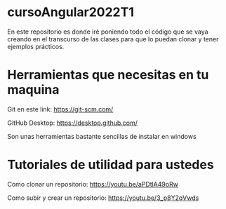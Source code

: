 # cursoAngular2022T1

En este repositorio es donde iré poniendo todo el código que se vaya creando en el transcurso de las clases
para que lo puedan clonar y tener ejemplos prácticos. 


# Herramientas que necesitas en tu maquina
Git en este link: https://git-scm.com/

GitHub Desktop: https://desktop.github.com/

Son unas herramientas bastante sencillas de instalar en windows

# Tutoriales de utilidad para ustedes

Como clonar un repositorio: https://youtu.be/aPDtlA49oRw

Como subir y crear un repositorio: https://youtu.be/3_p8Y2qVwds
